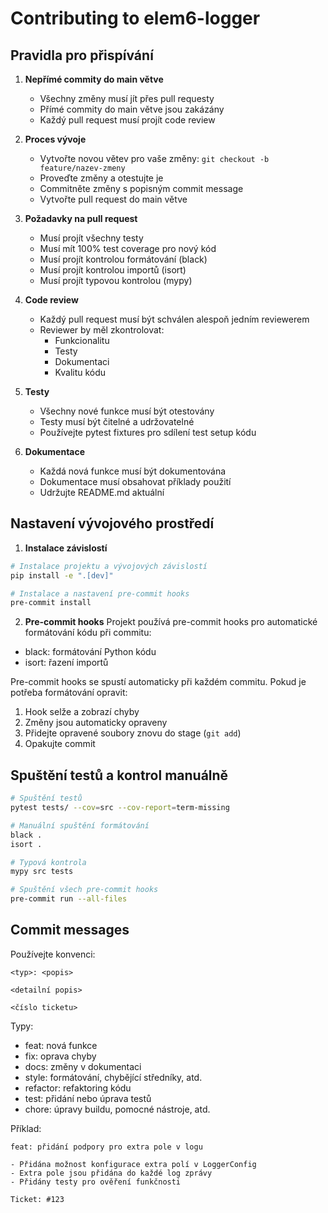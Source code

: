 # Contributing to elem6-logger

## Pravidla pro přispívání

1. **Nepřímé commity do main větve**
   - Všechny změny musí jít přes pull requesty
   - Přímé commity do main větve jsou zakázány
   - Každý pull request musí projít code review

2. **Proces vývoje**
   - Vytvořte novou větev pro vaše změny: `git checkout -b feature/nazev-zmeny`
   - Proveďte změny a otestujte je
   - Commitněte změny s popisným commit message
   - Vytvořte pull request do main větve

3. **Požadavky na pull request**
   - Musí projít všechny testy
   - Musí mít 100% test coverage pro nový kód
   - Musí projít kontrolou formátování (black)
   - Musí projít kontrolou importů (isort)
   - Musí projít typovou kontrolou (mypy)

4. **Code review**
   - Každý pull request musí být schválen alespoň jedním reviewerem
   - Reviewer by měl zkontrolovat:
     - Funkcionalitu
     - Testy
     - Dokumentaci
     - Kvalitu kódu

5. **Testy**
   - Všechny nové funkce musí být otestovány
   - Testy musí být čitelné a udržovatelné
   - Používejte pytest fixtures pro sdílení test setup kódu

6. **Dokumentace**
   - Každá nová funkce musí být dokumentována
   - Dokumentace musí obsahovat příklady použití
   - Udržujte README.md aktuální

## Nastavení vývojového prostředí

1. **Instalace závislostí**
```bash
# Instalace projektu a vývojových závislostí
pip install -e ".[dev]"

# Instalace a nastavení pre-commit hooks
pre-commit install
```

2. **Pre-commit hooks**
Projekt používá pre-commit hooks pro automatické formátování kódu při commitu:
- black: formátování Python kódu
- isort: řazení importů

Pre-commit hooks se spustí automaticky při každém commitu. Pokud je potřeba formátování opravit:
1. Hook selže a zobrazí chyby
2. Změny jsou automaticky opraveny
3. Přidejte opravené soubory znovu do stage (`git add`)
4. Opakujte commit

## Spuštění testů a kontrol manuálně

```bash
# Spuštění testů
pytest tests/ --cov=src --cov-report=term-missing

# Manuální spuštění formátování
black .
isort .

# Typová kontrola
mypy src tests

# Spuštění všech pre-commit hooks
pre-commit run --all-files
```

## Commit messages

Používejte konvenci:

```
<typ>: <popis>

<detailní popis>

<číslo ticketu>
```

Typy:
- feat: nová funkce
- fix: oprava chyby
- docs: změny v dokumentaci
- style: formátování, chybějící středníky, atd.
- refactor: refaktoring kódu
- test: přidání nebo úprava testů
- chore: úpravy buildu, pomocné nástroje, atd.

Příklad:
```
feat: přidání podpory pro extra pole v logu

- Přidána možnost konfigurace extra polí v LoggerConfig
- Extra pole jsou přidána do každé log zprávy
- Přidány testy pro ověření funkčnosti

Ticket: #123
